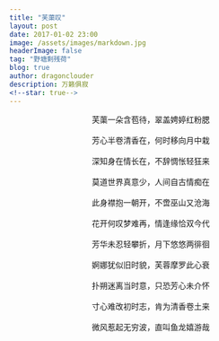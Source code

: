 ```yaml
---
title: "芙蕖叹"
layout: post
date: 2017-01-02 23:00
image: /assets/images/markdown.jpg
headerImage: false
tag: "野塘剩残荷"
blog: true
author: dragonclouder
description: 万籁俱寂
<!--star: true-->
---
```

<center>芙蕖一朵含苞待，翠盖娉婷红粉腮</center><br>
<center>芳心半卷清香在，何时移向月中栽</center><br>
<center>深知身在情长在，不辞惆怅轻狂来</center><br>
<center>莫道世界真意少，人间自古情痴在</center><br>
<center>此身襟抱一朝开，不啻巫山又沧海</center><br>
<center>花开何叹梦难再，情逢缘恰双今代</center><br>
<center>芳华未忍轻攀折，月下悠悠两徘徊</center><br>
<center>婀娜犹似旧时貌，芙蓉摩罗此心衰</center><br>
<center>扑朔迷离当时意，只恐芳心未介怀</center><br>
<center>寸心难改初时志，肯为清香卷土来</center><br>
<center>微风惹起无穷波，直叫鱼龙嬉游哉</center><br>
